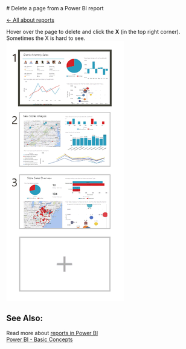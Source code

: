 <properties pageTitle="Delete a page from a Power BI report" description="Delete a page from a Power BI report" services="powerbi" documentationCenter="" authors="v-anpasi" manager="mblythe" editor=""/>
<tags ms.service="powerbi" ms.devlang="NA" ms.topic="article" ms.tgt_pltfrm="NA" ms.workload="powerbi" ms.date="06/26/2015" ms.author="v-anpasi"/>
# Delete a page from a Power BI report

[← All about reports](https://support.powerbi.com/knowledgebase/topics/65157-all-about-reports)

Hover over the page to delete and click the **X** (in the top right corner).  Sometimes the X is hard to see.  
![](media/powerbi-service-delete-a-page-from-a-report/delete.gif)  
 
## See Also:

Read more about [reports in Power BI](http://support.powerbi.com/knowledgebase/articles/425684-reports-in-power-bi)  
[Power BI - Basic Concepts](http://support.powerbi.com/knowledgebase/articles/487029-power-bi-preview-basic-concepts)﻿